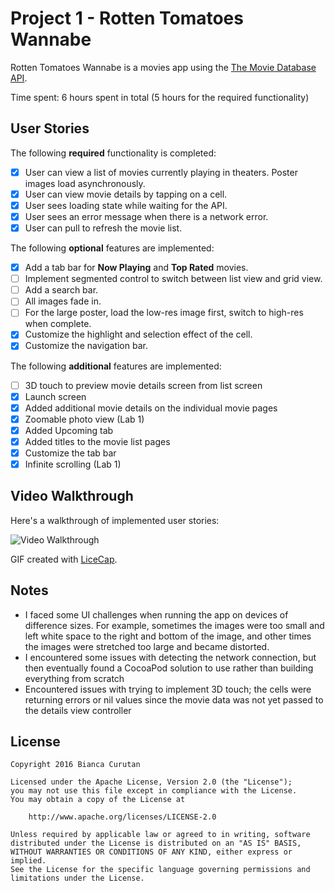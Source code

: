 # Project 1 - Rotten Tomatoes Wannabe

Rotten Tomatoes Wannabe is a movies app using the [The Movie Database API](http://docs.themoviedb.apiary.io/#).

Time spent: 6 hours spent in total (5 hours for the required functionality)

## User Stories

The following **required** functionality is completed:

- [x] User can view a list of movies currently playing in theaters. Poster images load asynchronously.
- [x] User can view movie details by tapping on a cell.
- [x] User sees loading state while waiting for the API.
- [x] User sees an error message when there is a network error.
- [x] User can pull to refresh the movie list.

The following **optional** features are implemented:

- [x] Add a tab bar for **Now Playing** and **Top Rated** movies.
- [ ] Implement segmented control to switch between list view and grid view.
- [ ] Add a search bar.
- [ ] All images fade in.
- [ ] For the large poster, load the low-res image first, switch to high-res when complete.
- [x] Customize the highlight and selection effect of the cell.
- [x] Customize the navigation bar.

The following **additional** features are implemented:

- [ ] 3D touch to preview movie details screen from list screen
- [x] Launch screen
- [x] Added additional movie details on the individual movie pages
- [x] Zoomable photo view (Lab 1)
- [x] Added Upcoming tab
- [x] Added titles to the movie list pages
- [x] Customize the tab bar  
- [x] Infinite scrolling (Lab 1)

## Video Walkthrough

Here's a walkthrough of implemented user stories:

<img src='http://i.imgur.com/link/to/your/gif/file.gif' title='Video Walkthrough' width='' alt='Video Walkthrough' />

GIF created with [LiceCap](http://www.cockos.com/licecap/).

## Notes

- I faced some UI challenges when running the app on devices of difference sizes. For example, sometimes the images were too small and left white space to the right and bottom of the image, and other times the images were stretched too large and became distorted.
- I encountered some issues with detecting the network connection, but then eventually found a CocoaPod solution to use rather than building everything from scratch
- Encountered issues with trying to implement 3D touch; the cells were returning errors or nil values since the movie data was not yet passed to the details view controller 

## License

    Copyright 2016 Bianca Curutan

    Licensed under the Apache License, Version 2.0 (the "License");
    you may not use this file except in compliance with the License.
    You may obtain a copy of the License at

        http://www.apache.org/licenses/LICENSE-2.0

    Unless required by applicable law or agreed to in writing, software
    distributed under the License is distributed on an "AS IS" BASIS,
    WITHOUT WARRANTIES OR CONDITIONS OF ANY KIND, either express or implied.
    See the License for the specific language governing permissions and
    limitations under the License.
